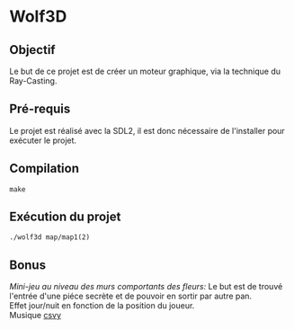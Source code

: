 # Wolf3D

## Objectif
Le but de ce projet est de créer un moteur graphique, via la technique du Ray-Casting.

## Pré-requis
Le projet est réalisé avec la SDL2, il est donc nécessaire de l'installer pour exécuter le projet.

## Compilation
```
make
```

## Exécution du projet
```
./wolf3d map/map1(2)
```

## Bonus
*Mini-jeu au niveau des murs comportants des fleurs:* Le but est de trouvé l'entrée d'une piéce secrète et de pouvoir en sortir par autre pan.  
Effet jour/nuit en fonction de la position du joueur.  
Musique [csvy](https://www.youtube.com/watch?v=AVbPnDf3TIw)

